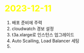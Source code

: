 # <span style="color:yellow">2023-12-11</span>

1. 배포 준비에 주력
2. cloudwatch 경보 설정
3. t3a.xlarge로 인스턴스 업그레이드
4. Auto Scailing, Load Balancer 세팅 
5. 